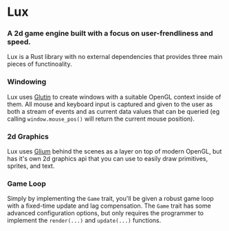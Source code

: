 # Lux

### A 2d game engine built with a focus on user-frendliness and speed.

Lux is a Rust library with no external dependencies that provides three main
pieces of functinoality.

### Windowing
Lux uses [Glutin](https://github.com/tomaka/glutin) to create windows with
a suitable OpenGL context inside of them.  All mouse and keyboard input is
captured and given to the user as both a stream of events and as current
data values that can be queried (eg calling `window.mouse_pos()` will
return the current mouse position).

### 2d Graphics
Lux uses [Glium](https://github.com/tomaka/glium) behind the scenes as a
layer on top of modern OpenGL, but has it's own 2d graphics api that you
can use to easily draw primitives, sprites, and text.

### Game Loop
Simply by implementing the `Game` trait, you'll be given a robust game loop
with a fixed-time update and lag compensation.  The `Game` trait has some
advanced configuration options, but only requires the programmer to implement
the `render(...)` and `update(...)` functions.


